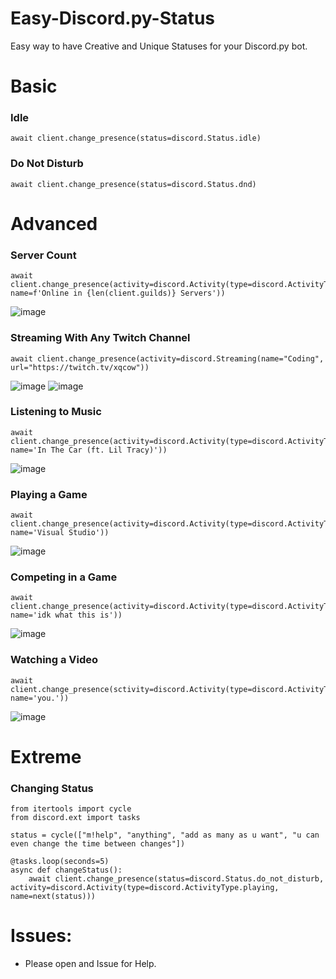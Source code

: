 # Easy-Discord.py-Status
Easy way to have Creative and Unique Statuses for your Discord.py bot.

# Basic
### Idle
```
await client.change_presence(status=discord.Status.idle)
```
### Do Not Disturb
```
await client.change_presence(status=discord.Status.dnd)
```
# Advanced
### Server Count
```
await client.change_presence(activity=discord.Activity(type=discord.ActivityType.playing, name=f'Online in {len(client.guilds)} Servers'))
```
![image](https://user-images.githubusercontent.com/93454464/152406794-fc62d3f2-25e4-4666-a81d-381b55186f18.png)

### Streaming With Any Twitch Channel
```
await client.change_presence(activity=discord.Streaming(name="Coding", url="https://twitch.tv/xqcow"))
```
![image](https://user-images.githubusercontent.com/93454464/152407269-7c32de17-6d9a-4238-b200-2eb9cda9de4c.png)
![image](https://user-images.githubusercontent.com/93454464/152407265-92321e30-97e2-4104-bfa4-7705098fc54f.png)

### Listening to Music
```
await client.change_presence(activity=discord.Activity(type=discord.ActivityType.listening, name='In The Car (ft. Lil Tracy)'))
```
![image](https://user-images.githubusercontent.com/93454464/152407474-62a6e159-6c3e-4859-824d-937cc412f922.png)

### Playing a Game
```
await client.change_presence(activity=discord.Activity(type=discord.ActivityType.playing, name='Visual Studio'))
```
![image](https://user-images.githubusercontent.com/93454464/152408660-73364c52-9c8b-41c8-8cf8-36c7dc4b140e.png)

### Competing in a Game
```
await client.change_presence(activity=discord.Activity(type=discord.ActivityType.competing, name='idk what this is'))
```
![image](https://user-images.githubusercontent.com/93454464/152408810-6ae6a805-e2e5-44e1-b10f-5693d75294f5.png)

### Watching a Video
```
await client.change_presence(sctivity=discord.Activity(type=discord.ActivityType.watching, name='you.'))
```
![image](https://user-images.githubusercontent.com/93454464/152409020-7f1e7863-5a68-49cf-a6d8-966712d622ba.png)

# Extreme
### Changing Status
```
from itertools import cycle
from discord.ext import tasks

status = cycle(["m!help", "anything", "add as many as u want", "u can even change the time between changes"])

@tasks.loop(seconds=5)
async def changeStatus():
    await client.change_presence(status=discord.Status.do_not_disturb, activity=discord.Activity(type=discord.ActivityType.playing, name=next(status)))
```

# Issues:

* Please open and Issue for Help.

